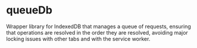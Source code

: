 # queueDb
Wrapper library for IndexedDB that manages a queue of requests, ensuring that operations are resolved in the order they are resolved, avoiding major locking issues with other tabs and with the service worker.
